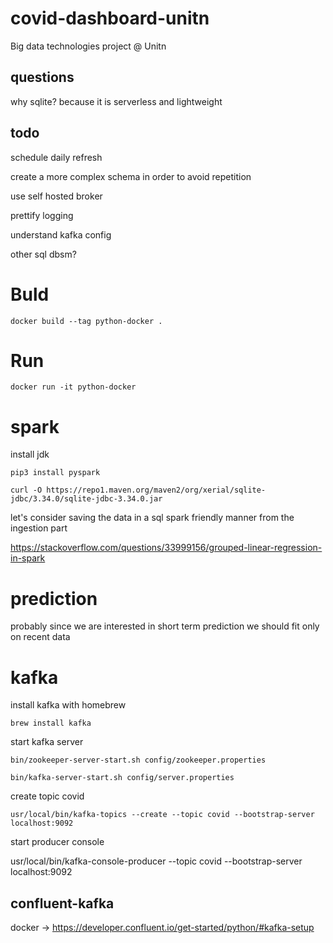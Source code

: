 # covid-dashboard-unitn
Big data technologies project @ Unitn 

## questions 
why sqlite? because it is serverless and lightweight


## todo
schedule daily refresh 

create a more complex schema in order to avoid repetition 

use self hosted broker

prettify logging 

understand kafka config

other sql dbsm?

# Buld
```
docker build --tag python-docker .
```

# Run
```
docker run -it python-docker  
```


# spark 
install jdk 
```
pip3 install pyspark 
```
```
curl -O https://repo1.maven.org/maven2/org/xerial/sqlite-jdbc/3.34.0/sqlite-jdbc-3.34.0.jar
```


let's consider saving the data in a sql spark friendly manner from the ingestion part

https://stackoverflow.com/questions/33999156/grouped-linear-regression-in-spark


# prediction 
probably since we are interested in short term prediction we should fit only on recent data 


# kafka 
install kafka with homebrew
```
brew install kafka 
```

start kafka server 
```
bin/zookeeper-server-start.sh config/zookeeper.properties
```

```
bin/kafka-server-start.sh config/server.properties
```
create topic covid
```
usr/local/bin/kafka-topics --create --topic covid --bootstrap-server localhost:9092
```
start  producer console

usr/local/bin/kafka-console-producer --topic covid --bootstrap-server localhost:9092

## confluent-kafka
 docker -> https://developer.confluent.io/get-started/python/#kafka-setup